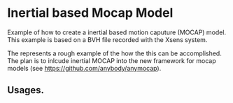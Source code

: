 # Inertial based Mocap Model

Example of how to create a inertial based motion caputure (MOCAP) model. This example is based on a BVH file recorded with the Xsens system. 

The represents a rough example of the how the this can be accomplished. The plan is to inlcude inertial MOCAP into the new framework for mocap models (see https://github.com/anybody/anymocap). 


## Usages. 
